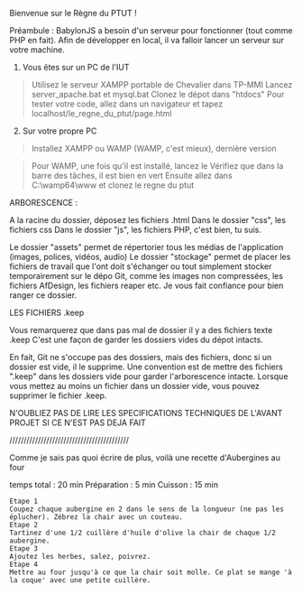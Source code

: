 Bienvenue sur le Règne du PTUT !

Préambule :
BabylonJS a besoin d'un serveur pour fonctionner (tout comme PHP en fait). Afin de développer en local, il va falloir lancer un serveur sur votre machine.

1) Vous êtes sur un PC de l'IUT
> Utilisez le serveur XAMPP portable de Chevalier dans TP-MMI
> Lancez server_apache.bat et mysql.bat
> Clonez le dépot dans "htdocs"
> Pour tester votre code, allez dans un navigateur et tapez localhost/le_regne_du_ptut/page.html

2) Sur votre propre PC
> Installez XAMPP ou WAMP (WAMP, c'est mieux), dernière version

> Pour WAMP, une fois qu'il est installé, lancez le
> Vérifiez que dans la barre des tâches, il est bien en vert
> Ensuite allez dans C:\wamp64\www et clonez le regne du ptut

ARBORESCENCE :

A la racine du dossier, déposez les fichiers .html
Dans le dossier "css", les fichiers css
Dans le dossier "js", les fichiers PHP, c'est bien, tu suis.

Le dossier "assets" permet de répertorier tous les médias de l'application (images, polices, vidéos, audio)
Le dossier "stockage" permet de placer les fichiers de travail que l'ont doit s'échanger ou tout simplement stocker temporairement sur le
dépo Git, comme les images non compressées, les fichiers AfDesign, les fichiers reaper etc. Je vous fait confiance pour bien ranger ce dossier.

LES FICHIERS .keep

Vous remarquerez que dans pas mal de dossier il y a des fichiers texte .keep
C'est une façon de garder les dossiers vides du dépot intacts.

En fait, Git ne s'occupe pas des dossiers, mais des fichiers, donc si un dossier est vide, il le supprime.
Une convention est de mettre des fichiers ".keep" dans les dossiers vide pour garder l'arborescence intacte.
Lorsque vous mettez au moins un fichier dans un dossier vide, vous pouvez supprimer le fichier .keep.

N'OUBLIEZ PAS DE LIRE LES SPECIFICATIONS TECHNIQUES DE L'AVANT PROJET SI CE N'EST PAS DEJA FAIT

//////////////////////////////////////////

Comme je sais pas quoi écrire de plus, voilà une recette d'Aubergines au four

temps total : 20 min
Préparation : 5 min
Cuisson : 15 min

    Etape 1
    Coupez chaque aubergine en 2 dans le sens de la longueur (ne pas les éplucher). Zébrez la chair avec un couteau.
    Etape 2
    Tartinez d'une 1/2 cuillère d'huile d'olive la chair de chaque 1/2 aubergine.
    Etape 3
    Ajoutez les herbes, salez, poivrez.
    Etape 4
    Mettre au four jusqu'à ce que la chair soit molle. Ce plat se mange 'à la coque' avec une petite cuillère.
